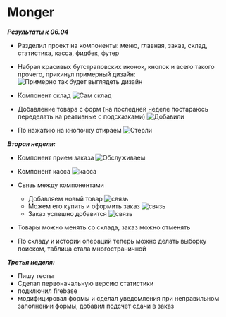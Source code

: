 # Monger

***Результаты к 06.04***

- Разделил проект на компоненты: меню, главная, заказ, склад, статистика, касса, фидбек, футер

- Набрал красивых бутстраповских иконок, кнопок и всего такого прочего, прикинул примерный дизайн:
![Примерно так будет выглядеть дизайн](https://pp.userapi.com/c841639/v841639003/7729d/KNODBjf67do.jpg)

- Компонент склад
![Сам склад](https://pp.userapi.com/c841639/v841639003/772ab/SyMIBrWxQMw.jpg)

- Добавление товара с форм (на последней неделе постараюсь переделать на реативные с подсказками)
![Добавили](https://pp.userapi.com/c841639/v841639003/772b5/cHJv6yK9qU0.jpg)

- По нажатию на кнопочку стираем
![Стерли](https://pp.userapi.com/c841639/v841639003/772bf/blbS11iEIAY.jpg)

***Вторая неделя:***

- Компонент прием заказа
![Обслуживаем](https://pp.userapi.com/c824600/v824600676/113b9b/Y7bLx8GMZGg.jpg)

- Компонент касса
![касса](https://pp.userapi.com/c824600/v824600676/113ba5/wFS-cQ_0kQk.jpg)

- Связь между компонентами
    - Добавляем новый товар
    ![связь](https://pp.userapi.com/c824600/v824600676/113baf/14J1kprT4pQ.jpg)
    - Можем его купить и оформить заказ
    ![связь](https://pp.userapi.com/c824600/v824600676/113bb9/2zPRR538Bvg.jpg)
    - Заказ успешно добавится
    ![связь](https://pp.userapi.com/c824600/v824600676/113bc3/3d6jSllN5QM.jpg)

- Товары можно менять со склада, заказ можно отменять
- По складу и истории операций теперь можно делать выборку поиском, таблица стала многостраничной

***Третья неделя:***
- Пишу тесты
- Сделал первоначальную версию статистики
- подключил firebase
- модифицировал формы и сделал уведомления при неправильном заполнении формы, добавил подсчет сдачи в заказ
